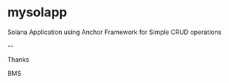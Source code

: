 # mysolapp
Solana Application using Anchor Framework for Simple CRUD operations




--

Thanks

BMS
